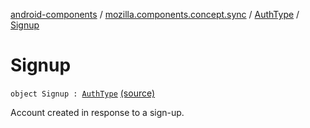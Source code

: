 [android-components](../../index.md) / [mozilla.components.concept.sync](../index.md) / [AuthType](index.md) / [Signup](./-signup.md)

# Signup

`object Signup : `[`AuthType`](index.md) [(source)](https://github.com/mozilla-mobile/android-components/blob/master/components/concept/sync/src/main/java/mozilla/components/concept/sync/OAuthAccount.kt#L271)

Account created in response to a sign-up.

